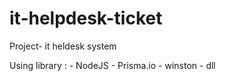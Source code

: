 # it-helpdesk-ticket
Project- it heldesk system


Using library : - NodeJS
                - Prisma.io
                - winston
                - dll
